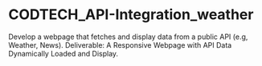 # CODTECH_API-Integration_weather
Develop a webpage that fetches and display data from a public API (e.g, Weather, News). Deliverable: A Responsive Webpage with API Data Dynamically Loaded and Display.
